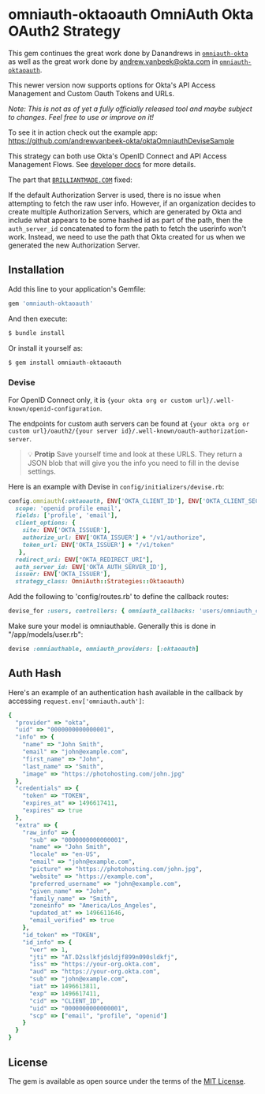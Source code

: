 # omniauth-oktaoauth OmniAuth Okta OAuth2 Strategy

This gem continues the great work done by Danandrews in [`omniauth-okta`](https://github.com/dandrews/omniauth-okta) as well as the great work done by andrew.vanbeek@okta.com in [`omniauth-oktaoauth`](https://github.com/andrewvanbeek-okta/omniauth-oktaoauth).

This newer version now supports options for Okta's API Access Management and Custom Oauth Tokens and URLs. 

_Note: This is not as of yet a fully officially released tool and maybe subject to changes. Feel free to use or improve on it!_

To see it in action check out the example app: https://github.com/andrewvanbeek-okta/oktaOmniauthDeviseSample

This strategy can both use Okta's OpenID Connect and API Access Management Flows. See [developer docs](https://developer.okta.com/docs/api/resources/oidc.html) for more details.

The part that [`BRILLIANTMADE.COM`](https://www.brilliantmade.com) fixed:

If the default Authorization Server is used, there is no issue when attempting to fetch the raw user info. However, if an organization decides to create multiple Authorization Servers, which are generated by Okta and include what appears to be some hashed id as part of the path, then the ```auth_server_id``` concatenated to form the path to fetch the userinfo won't work. Instead, we need to use the path that Okta created for us when we generated the new Authorization Server.

## Installation

Add this line to your application's Gemfile:

```ruby
gem 'omniauth-oktaoauth'
```

And then execute:
```bash
$ bundle install
```

Or install it yourself as:
```bash
$ gem install omniauth-oktaoauth
```

### Devise

For OpenID Connect only, it is `{your okta org or custom url}/.well-known/openid-configuration`.

The endpoints for custom auth servers can be found at `{your okta org or custom url}/oauth2/{your server id}/.well-known/oauth-authorization-server`. 

> :bulb: **Protip** Save yourself time and look at these URLS. They return a JSON blob that will give you the info you need to fill in the devise settings.


Here is an example with Devise in `config/initializers/devise.rb`:

```ruby
config.omniauth(:oktaoauth, ENV['OKTA_CLIENT_ID'], ENV['OKTA_CLIENT_SECRET'],
  scope: 'openid profile email',
  fields: ['profile', 'email'],
  client_options: {
    site: ENV['OKTA_ISSUER'],
    authorize_url: ENV['OKTA_ISSUER'] + "/v1/authorize",
    token_url: ENV['OKTA_ISSUER'] + "/v1/token"
   },
  redirect_uri: ENV["OKTA_REDIRECT_URI"],
  auth_server_id: ENV['OKTA_AUTH_SERVER_ID'],
  issuer: ENV['OKTA_ISSUER'],
  strategy_class: OmniAuth::Strategies::Oktaoauth)
```

Add the following to 'config/routes.rb' to define the callback routes:

```ruby
devise_for :users, controllers: { omniauth_callbacks: 'users/omniauth_callbacks' }
```

Make sure your model is omniauthable. Generally this is done in "/app/models/user.rb":

```ruby
devise :omniauthable, omniauth_providers: [:oktaoauth]
```

## Auth Hash

Here's an example of an authentication hash available in the callback by accessing `request.env['omniauth.auth']`:

```ruby
{
  "provider" => "okta",
  "uid" => "0000000000000001",
  "info" => {
    "name" => "John Smith",
    "email" => "john@example.com",
    "first_name" => "John",
    "last_name" => "Smith",
    "image" => "https://photohosting.com/john.jpg"
  },
  "credentials" => {
    "token" => "TOKEN",
    "expires_at" => 1496617411,
    "expires" => true
  },
  "extra" => {
    "raw_info" => {
      "sub" => "0000000000000001",
      "name" => "John Smith",
      "locale" => "en-US",
      "email" => "john@example.com",
      "picture" => "https://photohosting.com/john.jpg",
      "website" => "https://example.com",
      "preferred_username" => "john@example.com",
      "given_name" => "John",
      "family_name" => "Smith",
      "zoneinfo" => "America/Los_Angeles",
      "updated_at" => 1496611646,
      "email_verified" => true
    },
    "id_token" => "TOKEN",
    "id_info" => {
      "ver" => 1,
      "jti" => "AT.D2sslkfjdsldjf899n090sldkfj",
      "iss" => "https://your-org.okta.com",
      "aud" => "https://your-org.okta.com",
      "sub" => "john@example.com",
      "iat" => 1496613811,
      "exp" => 1496617411,
      "cid" => "CLIENT_ID",
      "uid" => "0000000000000001",
      "scp" => ["email", "profile", "openid"]
    }
  }
}
```


## License
The gem is available as open source under the terms of the [MIT License](http://opensource.org/licenses/MIT).
